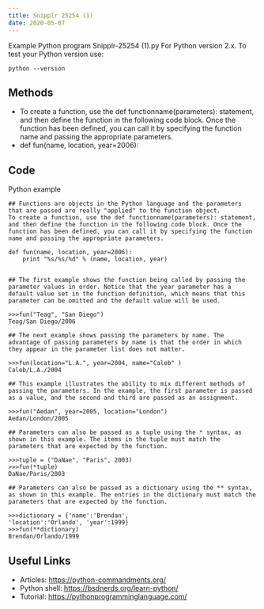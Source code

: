 ```yaml
---
title: Snipplr 25254 (1)
date: 2020-05-07
---
```

Example Python program Snipplr-25254 (1).py
For Python version 2.x.
To test your Python version use:

    python --version


## Methods

* To create a function, use the def functionname(parameters): statement, and then define the function in the following code block. Once the function has been defined, you can call it by specifying the function name and passing the appropriate parameters.
* def fun(name, location, year=2006):

## Code

Python example

    ## Functions are objects in the Python language and the parameters that are passed are really "applied" to the function object.
    To create a function, use the def functionname(parameters): statement, and then define the function in the following code block. Once the function has been defined, you can call it by specifying the function name and passing the appropriate parameters.
    
    def fun(name, location, year=2006):
        print "%s/%s/%d" % (name, location, year)
    
    
    ## The first example shows the function being called by passing the parameter values in order. Notice that the year parameter has a default value set in the function definition, which means that this parameter can be omitted and the default value will be used.
    
    >>>fun("Teag", "San Diego")
    Teag/San Diego/2006
    
    ## The next example shows passing the parameters by name. The advantage of passing parameters by name is that the order in which they appear in the parameter list does not matter.
    
    >>>fun(location="L.A.", year=2004, name="Caleb" )
    Caleb/L.A./2004
    
    ## This example illustrates the ability to mix different methods of passing the parameters. In the example, the first parameter is passed as a value, and the second and third are passed as an assignment.
    
    >>>fun("Aedan", year=2005, location="London")
    Aedan/London/2005
    
    ## Parameters can also be passed as a tuple using the * syntax, as shown in this example. The items in the tuple must match the parameters that are expected by the function.
    
    >>>tuple = ("DaNae", "Paris", 2003)
    >>>fun(*tuple)
    DaNae/Paris/2003
    
    ## Parameters can also be passed as a dictionary using the ** syntax, as shown in this example. The entries in the dictionary must match the parameters that are expected by the function.
    
    >>>dictionary = {'name':'Brendan',
    'location':'Orlando', 'year':1999}
    >>>fun(**dictionary)
    Brendan/Orlando/1999

## Useful Links

- Articles: https://python-commandments.org/
- Python shell: https://bsdnerds.org/learn-python/
- Tutorial: https://pythonprogramminglanguage.com/
